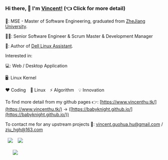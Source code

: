 ### Hi there, 👋 I'm [Vincent!](https://babyknight.github.io/) (👈 Click for more detail) 

🏫: MSE - Master of Software Engineering, graduated from [ZheJiang University](https://www.zju.edu.cn/).

👨‍💻: Senior Software Engineer & Scrum Master & Development Manager 

📝: Author of [Dell Linux Assistant](https://launchpad.net/~somerville-dla-team/+archive/ubuntu/ppa).

Interested in:

💻: Web / Desktop Application

🖥️: Linux Kernel

❤️ Coding　💙 Linux　⚡️ Algorithm　💡 Innovation

To find more detail from my github pages 👉: [https://www.vincenthu.tk/](https://www.vincenthu.tk/) -> ([https://babyknight.github.io/](https://babyknight.github.io/)) 

To contact me for any upstream projects 📧: vincent.guohua.hu@gmail.com / zju_hgh@163.com




<!--
**BabyKnight/BabyKnight** is a ✨ _special_ ✨ repository because its `README.md` (this file) appears on your GitHub profile.

Here are some ideas to get you started:

- 🔭 I’m currently working on ...
- 🌱 I’m currently learning ...
- 👯 I’m looking to collaborate on ...
- 🤔 I’m looking for help with ...
- 💬 Ask me about ...
- 📫 How to reach me: ...
- 😄 Pronouns: ...
- ⚡ Fun fact: ...
-->
<table>
    <tr style="border:hidden">
        <td width=50%>
            <center><img src="https://github-readme-stats.vercel.app/api?username=babyknight&show_icons=true&hide_border=true&theme=radical" ></center>
        </td>
        <td width=50%>
            <center><img src="https://github-readme-stats.vercel.app/api/top-langs/?username=babyknight&layout=compact&theme=radical" ></center>
        </td>
    </tr>
</table>

<table>
    <tr style="border:hidden">
        <td width=50%>
            <center><img src="https://github-readme-streak-stats.herokuapp.com/?user=BabyKnight&hide_border=true&theme=radical" ></center>
        </td>
    </tr>
</table>

<!-- <img src="https://activity-graph.herokuapp.com/graph?username=BabyKnight&hide_border=true&theme=redical"> -->
